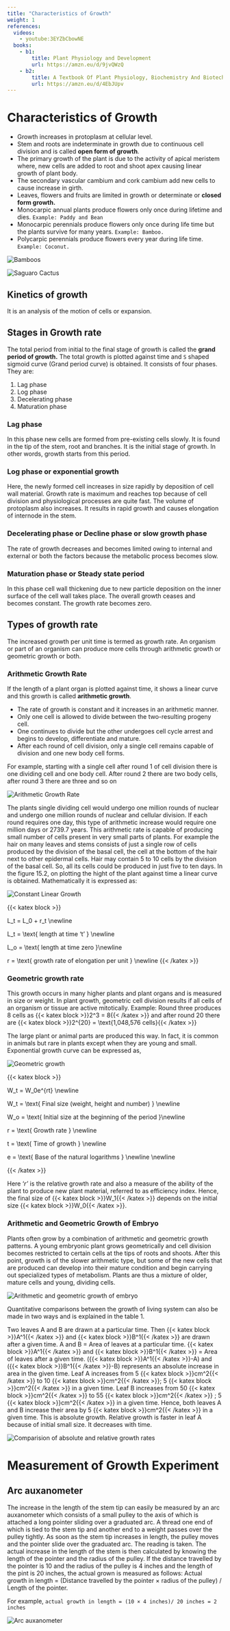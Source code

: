 ```yaml
---
title: "Characteristics of Growth"
weight: 1
references:
  videos:
    - youtube:3EYZbCbowNE
  books:
    - b1:
        title: Plant Physiology and Development
        url: https://amzn.eu/d/9jvQWzQ
    - b2:
        title: A Textbook Of Plant Physiology, Biochemistry And Biotechnology
        url: https://amzn.eu/d/4EbJUpv
---
```


# Characteristics of Growth

- Growth increases in protoplasm at cellular level.
- Stem and roots are indeterminate in growth due to continuous cell division and is called **open form of growth**.
- The primary growth of the plant is due to the activity of apical meristem where, new cells are added to root and shoot apex causing linear growth of plant body.
- The secondary vascular cambium and cork cambium add new cells to cause increase in girth.
- Leaves, flowers and fruits are limited in growth or determinate or **closed form growth.**
- Monocarpic annual plants produce flowers only once during lifetime and dies. `Example: Paddy and Bean`
- Monocarpic perennials produce flowers only once during life time but the plants survive for many years. `Example: Bamboo.`
- Polycarpic perennials produce flowers every year during life time. `Example: Coconut.`

![Bamboos](bamboos.png)

![Saguaro Cactus](saguaro-cactus.png)

## Kinetics of growth

It is an analysis of the motion of cells or expansion.

## Stages in Growth rate

The total period from initial to the final stage of growth is called the **grand period of growth.** The total growth is plotted against time and `S` shaped sigmoid curve (Grand period curve) is obtained. It consists of four phases. They are:

1. Lag phase
2. Log phase
3. Decelerating phase
4. Maturation phase

### Lag phase

In this phase new cells are formed from pre-existing cells slowly. It is found in the tip of the stem, root and branches. It is the initial stage of growth. In other words, growth starts from this period.

### Log phase or exponential growth

Here, the newly formed cell increases in size rapidly by deposition of cell wall material. Growth rate is maximum and reaches top because of cell division and physiological processes are quite fast. The volume of protoplasm also increases. It results in rapid growth and causes elongation of internode in the stem.

### Decelerating phase or Decline phase or slow growth phase

The rate of growth decreases and becomes limited owing to internal and external or both the factors because the metabolic process becomes slow.

### Maturation phase or Steady state period

In this phase cell wall thickening due to new particle deposition on the inner surface of the cell wall takes place. The overall growth ceases and becomes constant. The growth rate becomes zero.

## Types of growth rate

The increased growth per unit time is termed as growth rate. An organism or part of an organism can produce more cells through arithmetic growth or geometric growth or both.

### Arithmetic Growth Rate

If the length of a plant organ is plotted against time, it shows a linear curve and this growth is called **arithmetic growth**.

- The rate of growth is constant and it increases in an arithmetic manner.
- Only one cell is allowed to divide between the two-resulting progeny cell.
- One continues to divide but the other undergoes cell cycle arrest and begins to develop, differentiate and mature.
- After each round of cell division, only a single cell remains capable of division and one new body cell forms.

For example, starting with a single cell after round 1 of cell division there is one dividing cell and one body cell. After round 2 there are two body cells, after round 3 there are three and so on

![Arithmetic Growth Rate](arithmetic-growth-rate.png)

The plants single dividing cell would undergo one million rounds of nuclear and undergo one million rounds of nuclear and cellular division. If each round requires one day, this type of arithmetic increase would require one million days or 2739.7 years. This arithmetic rate is capable of producing small number of cells present in very small parts of plants. For example the hair on many leaves and stems consists of just a single row of cells produced by the division of the basal cell, the cell at the bottom of the hair next to other epidermal cells. Hair may contain 5 to 10 cells by the division of the basal cell. So, all its cells could be produced in just five to ten days. In the figure 15.2, on plotting the hight of the plant against time a linear curve is obtained. Mathematically it is expressed as:

![Constant Linear Growth](constant-linear-growth.png)

{{< katex block >}}

L_t = L_0 + r_t \newline

L_t = \text{ length at time ‘t’ } \newline

L_o = \text{ length at time zero }\newline

r = \text{ growth rate of elongation per unit } \newline
{{< /katex >}}

### Geometric growth rate

This growth occurs in many higher plants and plant organs and is measured in size or weight. In plant growth, geometric cell division results if all cells of an organism or tissue are active mitotically. Example: Round three produces 8 cells as {{< katex block >}}2^3 = 8{{< /katex >}} and after round 20 there are {{< katex block >}}2^{20} = \text{1,048,576 cells}{{< /katex >}}

The large plant or animal parts are produced this way. In fact, it is common in animals but rare in plants except when they are young and small. Exponential growth curve can be expressed as,

![Geometric growth](progeny-cells.png)

{{< katex block >}}

W_t = W_0e^{rt} \newline

W_t = \text{ Final size (weight, height and number) } \newline

W_o = \text{ Initial size at the beginning of the period }\newline

r = \text{ Growth rate } \newline

t = \text{ Time of growth } \newline

e = \text{ Base of the natural logarithms } \newline \newline

{{< /katex >}}

Here ‘_r’_ is the relative growth rate and also a measure of the ability of the plant to produce new plant material, referred to as efficiency index. Hence, the final size of {{< katex block >}}W_1{{< /katex >}} depends on the initial size {{< katex block >}}W_0{{< /katex >}}.

### Arithmetic and Geometric Growth of Embryo

Plants often grow by a combination of arithmetic and geometric growth patterns. A young embryonic plant grows geometrically and cell division becomes restricted to certain cells at the tips of roots and shoots. After this point, growth is of the slower arithmetic type, but some of the new cells that are produced can develop into their mature condition and begin carrying out specialized types of metabolism. Plants are thus a mixture of older, mature cells and young, dividing cells.

![Arithmetic and geometric growth of embryo](arithmetic-and-geometric-growth-of-embryo.png)

Quantitative comparisons between the growth of living system can also be made in two ways and is explained in the table 1.

Two leaves A and B are drawn at a particular time. Then {{< katex block >}}A^1{{< /katex >}} and {{< katex block >}}B^1{{< /katex >}} are drawn after a given time. A and B = Area of leaves at a particular time. {{< katex block >}}A^1{{< /katex >}} and {{< katex block >}}B^1{{< /katex >}} = Area of leaves after a given time. ({{< katex block >}}A^1{{< /katex >}}-A) and ({{< katex block >}}B^1{{< /katex >}}-B) represents an absolute increase in area in the given time. Leaf A increases from 5 {{< katex block >}}cm^2{{< /katex >}} to 10 {{< katex block >}}cm^2{{< /katex >}}; 5 {{< katex block >}}cm^2{{< /katex >}} in a given time. Leaf B increases from 50 {{< katex block >}}cm^2{{< /katex >}} to 55 {{< katex block >}}cm^2{{< /katex >}} ; 5 {{< katex block >}}cm^2{{< /katex >}} in a given time. Hence, both leaves A and B increase their area by 5 {{< katex block >}}cm^2{{< /katex >}} in a given time. This is absolute growth. Relative growth is faster in leaf A because of initial small size. It decreases with time.

![Comparision of absolute and relative growth rates](absolute-and-relative-growth.svg)

# Measurement of Growth Experiment

## Arc auxanometer

The increase in the length of the stem tip can easily be measured by an arc auxanometer which consists of a small pulley to the axis of which is attached a long pointer sliding over a graduated arc. A thread one end of which is tied to the stem tip and another end to a weight passes over the pulley tightly. As soon as the stem tip increases in length, the pulley moves and the pointer slide over the graduated arc. The reading is taken. The actual increase in the length of the stem is then calculated by knowing the length of the pointer and the radius of the pulley. If the distance travelled by the pointer is 10 and the radius of the pulley is 4 inches and the length of the pint is 20 inches, the actual grown is measured as follows: Actual growth in length = (Distance travelled by the pointer × radius of the pulley) / Length of the pointer.

For example, `actual growth in length = (10 × 4 inches)/ 20 inches = 2 inches`

![Arc auxanometer](auxanometer.png)

